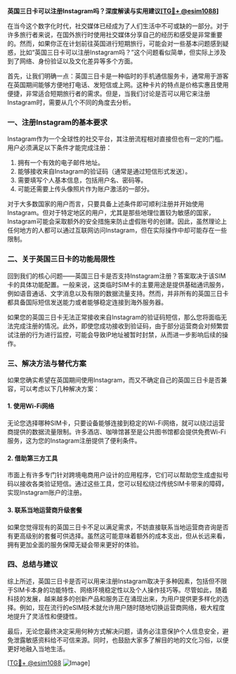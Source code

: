 **英国三日卡可以注册Instagram吗？深度解读与实用建议[[TG💪+ @esim1088](https://t.me/s/esim1088)]**

在当今这个数字化时代，社交媒体已经成为了人们生活中不可或缺的一部分。对于许多旅行者来说，在国外旅行时使用社交媒体分享自己的经历和感受是非常重要的。然而，如果你正在计划前往英国进行短期旅行，可能会对一些基本问题感到疑惑，比如“英国三日卡可以注册Instagram吗？”这个问题看似简单，但实际上涉及到了网络、身份验证以及文化差异等多个方面。

首先，让我们明确一点：英国三日卡是一种临时的手机通信服务卡，通常用于游客在英国期间能够方便地打电话、发短信或上网。这种卡片的特点是价格实惠且使用便捷，非常适合短期旅行者的需求。但是，当我们讨论是否可以用它来注册Instagram时，需要从几个不同的角度去分析。

### **一、注册Instagram的基本要求**
Instagram作为一个全球性的社交平台，其注册流程相对直接但也有一定的门槛。用户必须满足以下条件才能完成注册：
1. 拥有一个有效的电子邮件地址。
2. 能够接收来自Instagram的验证码（通常是通过短信形式发送）。
3. 需要填写个人基本信息，包括用户名、密码等。
4. 可能还需要上传头像照片作为账户激活的一部分。

对于大多数国家的用户而言，只要具备上述条件即可顺利注册并开始使用Instagram。但对于特定地区的用户，尤其是那些地理位置较为敏感的国家，Instagram可能会采取额外的安全措施来防止虚假账号的创建。因此，虽然理论上任何地方的人都可以通过互联网访问Instagram，但在实际操作中却可能存在一些限制。

### **二、关于英国三日卡的功能局限性**
回到我们的核心问题——英国三日卡是否支持Instagram注册？答案取决于该SIM卡的具体功能配置。一般来说，这类临时SIM卡的主要用途是提供基础通讯服务，例如语音通话、文字消息以及有限的数据流量支持。然而，并非所有的英国三日卡都具备国际短信发送能力或者能够稳定连接到海外服务器。

如果您的英国三日卡无法正常接收来自Instagram的验证码短信，那么您将面临无法完成注册的情况。此外，即使您成功接收到验证码，由于部分运营商会对频繁尝试注册的行为进行监控，可能会导致IP地址被暂时封禁，从而进一步影响后续的操作。

### **三、解决方法与替代方案**
如果您确实希望在英国期间使用Instagram，而又不确定自己的英国三日卡是否兼容，可以考虑以下几种解决方案：

#### **1. 使用Wi-Fi网络**
无论您选择哪种SIM卡，只要设备能够连接到稳定的Wi-Fi网络，就可以绕过运营商提供的数据流量限制。许多酒店、咖啡馆甚至是公共图书馆都会提供免费Wi-Fi服务，这为您的Instagram注册提供了便利条件。

#### **2. 借助第三方工具**
市面上有许多专门针对跨境电商用户设计的应用程序，它们可以帮助您生成虚拟号码以接收各类验证短信。通过这些工具，您可以轻松绕过传统SIM卡带来的障碍，实现Instagram账户的注册。

#### **3. 联系当地运营商升级套餐**
如果您觉得现有的英国三日卡不足以满足需求，不妨直接联系当地运营商咨询是否有更高级别的套餐可供选择。虽然这可能意味着额外的成本支出，但从长远来看，拥有更加全面的服务保障无疑会带来更好的体验。

### **四、总结与建议**
综上所述，英国三日卡是否可以用来注册Instagram取决于多种因素，包括但不限于SIM卡本身的功能特性、网络环境稳定性以及个人操作技巧等。尽管如此，随着科技的发展，越来越多的创新产品和服务正在涌现出来，为用户提供更多样化的选择。例如，现在流行的eSIM技术就允许用户随时随地切换运营商网络，极大程度地提升了灵活性和便捷性。

最后，无论您最终决定采用何种方式解决问题，请务必注意保护个人信息安全，避免泄露敏感资料给不可信来源。同时，也鼓励大家多了解目的地的文化习俗，以便更好地融入当地生活。

[[TG💪+ @esim1088](https://t.me/s/esim1088) ![Image](https://i.postimg.cc/4NQfJmqS/Snipaste-2025-05-13-00-14-12.png)]